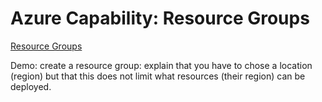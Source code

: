 
# Azure Capability: Resource Groups

[Resource Groups](https://docs.microsoft.com/en-us/azure/azure-resource-manager/resource-manager-subscription-governance#resource-group)

Demo: create a resource group: explain that you have to chose a location (region) but that this does not limit what resources (their region) can be deployed.